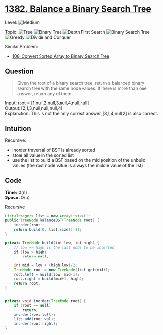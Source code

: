 # [1382. Balance a Binary Search Tree](https://leetcode.com/problems/balance-a-binary-search-tree/)

Level:
![Medium](https://img.shields.io/badge/-Medium-ff8000)

Topic:
![Tree](https://img.shields.io/badge/-Tree-70db70)
![Binary Tree](https://img.shields.io/badge/-Binary_Tree-5cd65c)
![Depth First Search](https://img.shields.io/badge/-Depth_First_Search-47d147)
![Binary Search Tree](https://img.shields.io/badge/-Binary_Search_Tree-2eb82e)
![Greedy](https://img.shields.io/badge/-Greedy-ff1a75)
![Divide and Conquer](https://img.shields.io/badge/-Divide_and_Conquer-00b3b3)

Similar Problem:

- [108. Convert Sorted Array to Binary Search Tree](0108.md)

## Question

> Given the root of a binary search tree, return a balanced binary search tree with the same node values. If there is more than one answer, return any of them.

Input: root = [1,null,2,null,3,null,4,null,null]  
Output: [2,1,3,null,null,null,4]  
Explanation: This is not the only correct answer, [3,1,4,null,2] is also correct.

## Intuition

Recursive:

- inorder traversal of BST is already sorted
- store all value in the sorted list
- use the list to build a BST based on the mid position of the unbuild values (the root node value is always the middle value of the list)

## Code

**Time:** O(n)  
**Space:** O(n)

Recursive

```java
List<Integer> list = new ArrayList<>();
public TreeNode balanceBST(TreeNode root) {
    inorder(root);
    return build(0, list.size()-1);
}

private TreeNode build(int low, int high) {
    // low == high is the last node to be inserted
    if (low > high)
        return null;

    int mid = low + (high-low)/2;
    TreeNode root = new TreeNode(list.get(mid));
    root.left = build(low, mid-1);
    root.right = build(mid+1, high);
    return root;
}


private void inorder(TreeNode root) {
    if (root == null)
        return;
    inorder(root.left);
    list.add(root.val);
    inorder(root.right);
}
```
